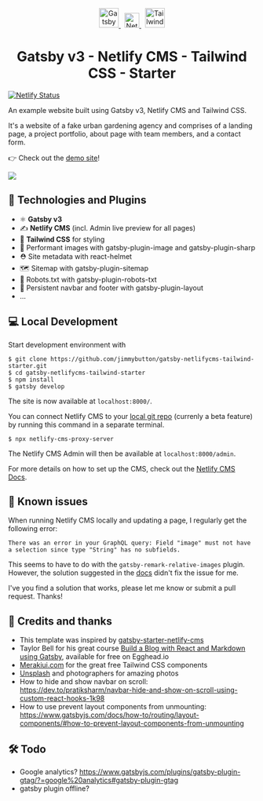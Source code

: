 <div align="center" >
    <a href="https://www.gatsbyjs.com" target="_blank">
      <img alt="Gatsby" src="https://www.gatsbyjs.com/Gatsby-Monogram.svg" height="40" />
    </a>
      &nbsp;
    <a href="https://www.netlifycms.org/" target="_blank">
      <img alt="Netlify CMS" src="https://upload.wikimedia.org/wikipedia/commons/d/d4/Netlify_CMS_logo.svg" height="30" />
    </a>
      &nbsp;
    <a href="https://tailwindcss.com/" target="_blank">
      <img alt="Tailwind CSS" src="https://tailwindcss.com/_next/static/media/tailwindcss-mark.cb8046c163f77190406dfbf4dec89848.svg" height="40" />
    </a>
</div>
<h1 align="center">
  Gatsby v3 - Netlify CMS - Tailwind CSS - Starter
</h1>

[![Netlify Status](https://api.netlify.com/api/v1/badges/b13fc0e1-9fca-48c2-b078-12722c7e0357/deploy-status)](https://app.netlify.com/sites/infallible-varahamihira-058515/deploys)

An example website built using Gatsby v3, Netlify CMS and Tailwind CSS.

It's a website of a fake urban gardening agency and comprises of a landing page, a project portfolio, about page with team members, and a contact form.

 👉 Check out the [demo site](https://infallible-varahamihira-058515.netlify.app/)!

<a href="https://app.netlify.com/start/deploy?repository=https://github.com/jimmybutton/gatsby-netlifycms-tailwind-starter" target="_blank"><img src="https://www.netlify.com/img/deploy/button.svg"></a>

## 🦾 Technologies and Plugins

- ⚛️ **Gatsby v3**
- ✍️ **Netlify CMS** (incl. Admin live preview for all pages)
- 💨 **Tailwind CSS** for styling
- 🌃 Performant images with gatsby-plugin-image and gatsby-plugin-sharp
- ⛑ Site metadata with react-helmet
- 🗺 Sitemap with gatsby-plugin-sitemap
- 🤖 Robots.txt with gatsby-plugin-robots-txt
- 🧩 Persistent navbar and footer with gatsby-plugin-layout
- ...

## 💻 Local Development

Start development environment with

```
$ git clone https://github.com/jimmybutton/gatsby-netlifycms-tailwind-starter.git
$ cd gatsby-netlifycms-tailwind-starter
$ npm install
$ gatsby develop
```

The site is now available at `localhost:8000/`.

You can connect Netlify CMS to your [local git repo](https://www.netlifycms.org/docs/beta-features/#working-with-a-local-git-repository) (currenly a beta feature) by running this command in a separate terminal.

```
$ npx netlify-cms-proxy-server
```

The Netlify CMS Admin will then be available at `localhost:8000/admin`.

For more details on how to set up the CMS, check out the [Netlify CMS Docs](https://www.netlifycms.org/docs/intro/).

## 🚨 Known issues

When running Netlify CMS locally and updating a page, I regularly get the following error:

`There was an error in your GraphQL query: Field "image" must not have a selection since type "String" has no subfields.`

This seems to have to do with the `gatsby-remark-relative-images` plugin. However, the solution suggested in the [docs](https://www.gatsbyjs.com/plugins/gatsby-remark-relative-images/?=gatsby-remark-relative-images#im-getting-the-error-field-image-must-not-have-a-selection-since-type-string-has-no-subfields) didn't fix the issue for me.

I've you find a solution that works, please let me know or submit a pull request. Thanks!

## 🙌 Credits and thanks

- This template was inspired by [gatsby-starter-netlify-cms](https://github.com/netlify-templates/gatsby-starter-netlify-cms)
- Taylor Bell for his great course [Build a Blog with React and Markdown using Gatsby](https://egghead.io/courses/build-a-blog-with-react-and-markdown-using-gatsby), available for free on Egghead.io
- [Merakiui.com](https://merakiui.com/) for the great free Tailwind CSS components
- [Unsplash](https://unsplash.com/) and photographers for amazing photos
- How to hide and show navbar on scroll: https://dev.to/pratiksharm/navbar-hide-and-show-on-scroll-using-custom-react-hooks-1k98
- How to use prevent layout components from unmounting: https://www.gatsbyjs.com/docs/how-to/routing/layout-components/#how-to-prevent-layout-components-from-unmounting

## 🛠 Todo

- Google analytics? https://www.gatsbyjs.com/plugins/gatsby-plugin-gtag/?=google%20analytics#gatsby-plugin-gtag
- gatsby plugin offline?
